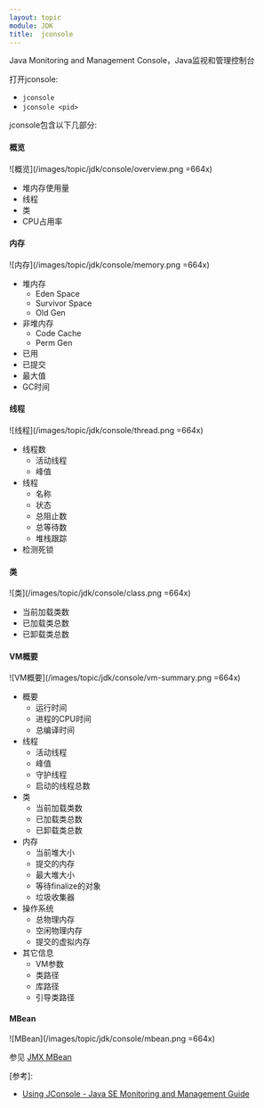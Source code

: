 ```yaml
---
layout: topic
module: JDK
title:  jconsole
---
```


Java Monitoring and Management Console，Java监视和管理控制台

打开jconsole:

* `jconsole`
* `jconsole <pid>`

jconsole包含以下几部分:

####  概览

![概览](/images/topic/jdk/console/overview.png =664x)

* 堆内存使用量
* 线程
* 类
* CPU占用率

#### 内存

![内存](/images/topic/jdk/console/memory.png =664x)

* 堆内存
    * Eden Space
    * Survivor Space
    * Old Gen
* 非堆内存
    * Code Cache
    * Perm Gen
* 已用
* 已提交
* 最大值
* GC时间

#### 线程

![线程](/images/topic/jdk/console/thread.png =664x)

* 线程数
    * 活动线程
    * 峰值
* 线程
    * 名称
    * 状态
    * 总阻止数
    * 总等待数
    * 堆栈跟踪
* 检测死锁

#### 类

![类](/images/topic/jdk/console/class.png =664x)

* 当前加载类数
* 已加载类总数
* 已卸载类总数

#### VM概要

![VM概要](/images/topic/jdk/console/vm-summary.png =664x)

* 概要
    * 运行时间
    * 进程的CPU时间
    * 总编译时间
* 线程
    * 活动线程
    * 峰值
    * 守护线程
    * 启动的线程总数
* 类
    * 当前加载类数
    * 已加载类总数
    * 已卸载类总数
* 内存
    * 当前堆大小
    * 提交的内存
    * 最大堆大小
    * 等待finalize的对象
    * 垃圾收集器
* 操作系统
    * 总物理内存
    * 空闲物理内存
    * 提交的虚拟内存
* 其它信息
    * VM参数
    * 类路径
    * 库路径
    * 引导类路径

#### <a id="mbean">MBean</a>

![MBean](/images/topic/jdk/console/mbean.png =664x)

参见 [JMX MBean](/topic/jdk/jmx.html#mbean)

\[参考\]:

* [Using JConsole - Java SE Monitoring and Management Guide](https://docs.oracle.com/javase/8/docs/technotes/guides/management/jconsole.html)
